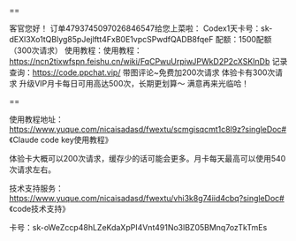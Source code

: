 ==

客官您好！
订单4793745097026846547给您上菜啦：
Codex1天卡号：sk-dEXl3Xo1tQBlyg85pJejlftt4FxB0E1vpcSPwdfQADB8fqeF
配额：1500配额（300次请求）
使用教程：使用教程：https://ncn2tixwfspn.feishu.cn/wiki/FqCPwuUrpiwJPWkD2P2cXSKInDb
记录查询：https://code.ppchat.vip/
带图评论~免费加200次请求
体验卡有300次请求
升级VIP月卡每日可用高达500次，长期更划算～
满意再来光临哈！

==


使用教程地址：https://www.yuque.com/nicaisadasd/fwextu/scmgisqcmt1c8l9z?singleDoc# 《Claude code key使用教程》

体验卡大概可以200次请求，缓存少的话可能会更多。月卡每天最高可以使用540次请求左右。

技术支持服务：https://www.yuque.com/nicaisadasd/fwextu/vhi3k8g74iid4cbq?singleDoc# 《code技术支持》



卡号：sk-oWeZccp48hLZeKdaXpPI4Vnt491No3lBZ05BMnq7ozTkTmEs
